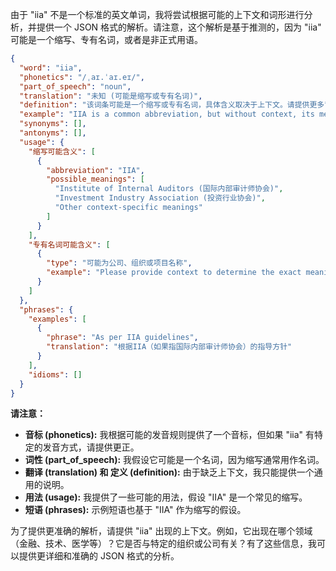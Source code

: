由于 "iia" 不是一个标准的英文单词，我将尝试根据可能的上下文和词形进行分析，并提供一个 JSON 格式的解析。请注意，这个解析是基于推测的，因为 "iia" 可能是一个缩写、专有名词，或者是非正式用语。

```json
{
  "word": "iia",
  "phonetics": "/ˌaɪ.ˈaɪ.eɪ/",
  "part_of_speech": "noun",
  "translation": "未知 (可能是缩写或专有名词)",
  "definition": "该词条可能是一个缩写或专有名词，具体含义取决于上下文。请提供更多背景信息以便进行准确的解析。",
  "example": "IIA is a common abbreviation, but without context, its meaning is unclear.",
  "synonyms": [],
  "antonyms": [],
  "usage": {
    "缩写可能含义": [
      {
        "abbreviation": "IIA",
        "possible_meanings": [
          "Institute of Internal Auditors (国际内部审计师协会)",
          "Investment Industry Association (投资行业协会)",
          "Other context-specific meanings"
        ]
      }
    ],
    "专有名词可能含义": [
      {
        "type": "可能为公司、组织或项目名称",
        "example": "Please provide context to determine the exact meaning of IIA."
      }
    ]
  },
  "phrases": {
    "examples": [
      {
        "phrase": "As per IIA guidelines",
        "translation": "根据IIA（如果指国际内部审计师协会）的指导方针"
      }
    ],
    "idioms": []
  }
}
```

**请注意：**

*   **音标 (phonetics):** 我根据可能的发音规则提供了一个音标，但如果 "iia" 有特定的发音方式，请提供更正。
*   **词性 (part\_of\_speech):**  我假设它可能是一个名词，因为缩写通常用作名词。
*   **翻译 (translation) 和 定义 (definition):**  由于缺乏上下文，我只能提供一个通用的说明。
*   **用法 (usage):**  我提供了一些可能的用法，假设 "IIA" 是一个常见的缩写。
*   **短语 (phrases):** 示例短语也基于 "IIA" 作为缩写的假设。

为了提供更准确的解析，请提供 "iia" 出现的上下文。例如，它出现在哪个领域（金融、技术、医学等）？它是否与特定的组织或公司有关？有了这些信息，我可以提供更详细和准确的 JSON 格式的分析。 